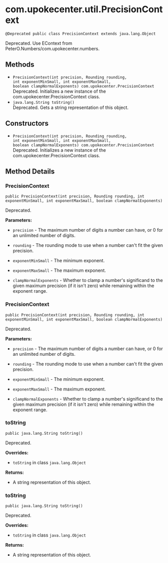 # com.upokecenter.util.PrecisionContext

    @Deprecated public class PrecisionContext extends java.lang.Object

Deprecated.
Use EContext from PeterO.Numbers/com.upokecenter.numbers.

## Methods

* `PrecisionContext​(int precision,
                Rounding rounding,
                int exponentMinSmall,
                int exponentMaxSmall,
                boolean clampNormalExponents) com.upokecenter.PrecisionContext`<br>
 Deprecated. Initializes a new instance of the com.upokecenter.PrecisionContext
 class.
* `java.lang.String toString()`<br>
 Deprecated. Gets a string representation of this object.

## Constructors

* `PrecisionContext​(int precision,
                Rounding rounding,
                int exponentMinSmall,
                int exponentMaxSmall,
                boolean clampNormalExponents) com.upokecenter.PrecisionContext`<br>
 Deprecated. Initializes a new instance of the com.upokecenter.PrecisionContext
 class.

## Method Details

### PrecisionContext
    public PrecisionContext​(int precision, Rounding rounding, int exponentMinSmall, int exponentMaxSmall, boolean clampNormalExponents)
Deprecated.

**Parameters:**

* <code>precision</code> - The maximum number of digits a number can have, or 0 for an
 unlimited number of digits.

* <code>rounding</code> - The rounding mode to use when a number can't fit the given
 precision.

* <code>exponentMinSmall</code> - The minimum exponent.

* <code>exponentMaxSmall</code> - The maximum exponent.

* <code>clampNormalExponents</code> - Whether to clamp a number's significand to the
 given maximum precision (if it isn't zero) while remaining within the
 exponent range.

### PrecisionContext
    public PrecisionContext​(int precision, Rounding rounding, int exponentMinSmall, int exponentMaxSmall, boolean clampNormalExponents)
Deprecated.

**Parameters:**

* <code>precision</code> - The maximum number of digits a number can have, or 0 for an
 unlimited number of digits.

* <code>rounding</code> - The rounding mode to use when a number can't fit the given
 precision.

* <code>exponentMinSmall</code> - The minimum exponent.

* <code>exponentMaxSmall</code> - The maximum exponent.

* <code>clampNormalExponents</code> - Whether to clamp a number's significand to the
 given maximum precision (if it isn't zero) while remaining within the
 exponent range.

### toString
    public java.lang.String toString()
Deprecated.

**Overrides:**

* <code>toString</code> in class <code>java.lang.Object</code>

**Returns:**

* A string representation of this object.

### toString
    public java.lang.String toString()
Deprecated.

**Overrides:**

* <code>toString</code> in class <code>java.lang.Object</code>

**Returns:**

* A string representation of this object.
